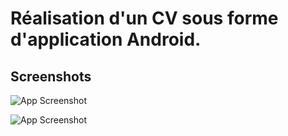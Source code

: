 
# Réalisation d'un CV sous forme d'application Android.




## Screenshots

![App Screenshot](https://zupimages.net/up/23/15/usxl.png)

![App Screenshot](https://zupimages.net/up/23/15/2glg.png)

